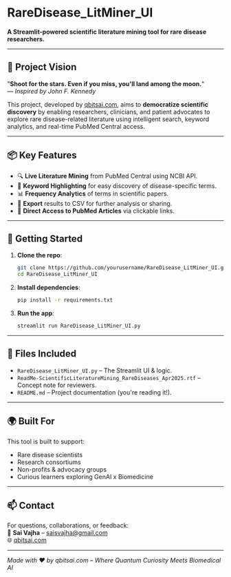 # RareDisease_LitMiner_UI

**A Streamlit-powered scientific literature mining tool for rare disease researchers.**

---

## 🌟 Project Vision

"**Shoot for the stars. Even if you miss, you'll land among the moon.**"  
— *Inspired by John F. Kennedy*

This project, developed by [qbitsai.com](https://qbitsai.com), aims to **democratize scientific discovery** by enabling researchers, clinicians, and patient advocates to explore rare disease-related literature using intelligent search, keyword analytics, and real-time PubMed Central access.

---

## 📦 Key Features

- 🔍 **Live Literature Mining** from PubMed Central using NCBI API.
- 🧠 **Keyword Highlighting** for easy discovery of disease-specific terms.
- 📊 **Frequency Analytics** of terms in scientific papers.
- 📎 **Export** results to CSV for further analysis or sharing.
- 🔗 **Direct Access to PubMed Articles** via clickable links.

---

## 🚀 Getting Started

1. **Clone the repo**:
   ```bash
   git clone https://github.com/yourusername/RareDisease_LitMiner_UI.git
   cd RareDisease_LitMiner_UI
   ```

2. **Install dependencies**:
   ```bash
   pip install -r requirements.txt
   ```

3. **Run the app**:
   ```bash
   streamlit run RareDisease_LitMiner_UI.py
   ```

---

## 📁 Files Included

- `RareDisease_LitMiner_UI.py` – The Streamlit UI & logic.
- `ReadMe-ScientificLiteratureMining_RareDiseases_Apr2025.rtf` – Concept note for reviewers.
- `README.md` – Project documentation (you're reading it!).

---

## 🌍 Built For

This tool is built to support:
- Rare disease scientists
- Research consortiums
- Non-profits & advocacy groups
- Curious learners exploring GenAI x Biomedicine

---

## 📫 Contact

For questions, collaborations, or feedback:  
📧 **Sai Vajha** – saisvajha@gmail.com  
🌐 [qbitsai.com](https://qbitsai.com)

---

*Made with ❤️ by qbitsai.com – Where Quantum Curiosity Meets Biomedical AI*

